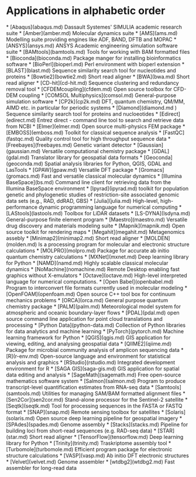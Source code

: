 <h1> Applications in alphabetic order</h1>
<!-- head -2 alpha.md > tmp; grep \* index.md | sort | uniq >> tmp;mv tmp alpha.md -->
* [Abaqus](abaqus.md) Dassault Systemes' SIMULIA academic research suite
* [Amber](amber.md) Molecular dynamics suite
* [AMS](ams.md) Modelling suite providing engines like ADF, BAND, DFTB and MOPAC
* [ANSYS](ansys.md) ANSYS Academic engineering simulation software suite
* [BAMtools](bamtools.md) Tools for working with BAM formatted files
* [Bioconda](bioconda.md) Package manger for installing bioinformatics software
* [BioPerl](bioperl.md) Perl environment with bioperl extension
* [BLAST](blast.md) Sequence similarity search tool for nucleotides and proteins
* [Bowtie2](bowtie2.md) Short read aligner 
* [BWA](bwa.md) Short read aligner
* [CD-hit](cd-hit.md) Sequence clustering and redundancy removal tool
* [CFDEMcoupling](cfdem.md) Open source toolbox for CFD-DEM coupling
* [COMSOL Multiphysics](comsol.md) General-purpose simulation software
* [CP2k](cp2k.md) DFT, quantum chemistry, QM/MM, AIMD etc. in particular for periodic systems
* [Diamond](diamond.md ) Sequence similarity search tool for proteins and nucloeotides
* [Edirect](edirect.md) Entrez direct - command line tool to search and retrieve data from NCBI
* [Elmer](elmer.md) Open source multi-physics FEM package
* [EMBOSS](emboss.md) Toolkit for classical sequence analysis
* [FastQC](fastqc.md) Quality control tool for high throughput sequence data
* [Freebayes](freebayes.md) Genetic variant detector
* [Gaussian](gaussian.md) Versatile computational chemistry package
* [GDAL](gdal.md) Translator library for geospatial data formats
* [Geoconda](geoconda.md) Spatial analysis libraries for Python, QGIS, GDAL and LasTools
* [GPAW](gpaw.md) Versatile DFT package
* [Gromacs](gromacs.md) Fast and versatile classical molecular dynamics
* [Illumina BaseSpace](bs.md) Command line client for retrieving data from the Illumina BaseSpace environment
* [Ipyrad](ipyrad.md) toolkit for population genetic and phylogenetic studies of restriction-site associated genomic data sets (e.g., RAD, ddRAD, GBS)
* [Julia](julia.md)  High-level, high-performance dynamic programming language for numerical computing
* [LAStools](lastools.md) Toolbox for LiDAR datasets
* [LS-DYNA](lsdyna.md) General-purpose finite element program
* [Maestro](maestro.md) Versatile drug discovery and materials modeling suite
* [Mapnik](mapnik.md) Open source toolkit for rendering maps
* [Megahit](megahit.md) Metagenomics assebly
* [Minimap2](minimap2.md) Short read aligner
* [MOLDEN](molden.md) Is a processing program for molecular and electronic structure calculations
* [MOLPRO](molpro.md) Package for accurate ab initio quantum chemistry calculations
* [MXNet](mxnet.md) Deep learning library for Python
* [NAMD](namd.md) Highly scalable classical molecular dynamics
* [NoMachine](nomachine.md) Remote Desktop enabling fast graphics without X-emulators
* [Octave](octave.md) High-level interpreted language for numerical computations.
* [Open Babel](openbabel.md) Program to interconvert file formats currently used in molecular modeling
* [OpenFOAM](openfoam.md) Open source C++ tool box for continuum mechanics problems
* [ORCA](orca.md) General purpose quantum chemistry package
* [PALM](palm.md) Meteorological model system for atmospheric and oceanic boundary-layer flows
* [PDAL](pdal.md) open source command line application for point cloud translations and processing
* [Python Data](python-data.md) Collection of Python libraries for data analytics and machine learning
* [PyTorch](pytorch.md) Machine learning framework for Python
* [QGIS](qgis.md) GIS application for viewing, editing, and analysing geospatial data
* [QIIME2](qiime.md) Package for microbial community analysis of amplicon sequencing data
* [R](r-env.md) Open-source language and environment for statistical analysis and graphics
* [RStudio](rstudio.md) Integrated development environment for R
* [SAGA GIS](saga-gis.md) GIS application for spatial data editing and analysis
* [SageMath](sagemath.md) Free open-source mathematics software system
* [Salmon](salmon.md) Program to produce transcript-level quantification estimates from RNA-seq data
* [Samtools](samtools.md) Utilities for managing SAM/BAM formatted alignment files
* [Sen2Cor](sen2cor.md) Stand-alone processor for the Sentinel-2 satellite
* [Seqtk](seqtk.md) Tool for processing sequences in the FASTA or FASTQ format
* [SNAP](snap.md) Remote sensing toolbox for satellites
* [Solaris](solaris.md) Open source deep learning pipeline for geospatial imagery
* [SPAdes](spades.md) Genome assembly
* [Stacks](stacks.md) Pipeline for building loci from short-read sequences (e.g. RAD-seq data)
* [STAR](star.md) Short read aligner
* [TensorFlow](tensorflow.md) Deep learning library for Python
* [Trinity](trinity.md) Traskriptome assembly tool
* [Turbomole](turbomole.md) Efficient program package for electronic structure calculations
* [VASP](vasp.md) Ab initio DFT electronic structures
* [Velvet](velvet.md) Genome assembler
* [wtdbg2](wtdbg2.md) Fast assembler for long-read data
